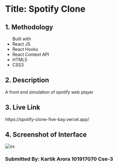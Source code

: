 <h1>Title: Spotify Clone</h1>

<h2>1. Methodology</h2>
<ul>Built with 
<li>React JS</li>
<li>React Hooks</li>
<li>React Context API</li>
<li>HTML5</li>
<li>CSS3</li>
</ul>
<h2>2. Description</h2>
<p>A front end simulation of spotify web player</p>
<h2>3. Live Link</h2>
<p>https://spotify-clone-five-bay.vercel.app/</p>
<h2>4. Screenshot of Interface</h2>

![ss](https://user-images.githubusercontent.com/56452476/208240046-6cbf9ced-1d2d-4de0-a0fb-fa2b13e214d2.png)


<h3>Submitted By: Kartik Arora 101917070 Cse-3</h3>
